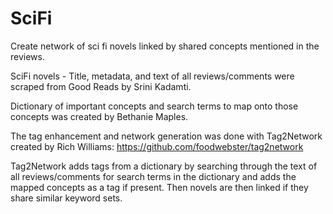 # SciFi
Create network of sci fi novels linked by shared concepts mentioned in the reviews.  

SciFi novels - Title, metadata, and text of all reviews/comments were scraped from Good Reads by Srini Kadamti.

Dictionary of important concepts and search terms to map onto those concepts was created by Bethanie Maples.

The tag enhancement and network generation was done with Tag2Network created by Rich Williams: https://github.com/foodwebster/tag2network 

Tag2Network adds tags from a dictionary by searching through the text of all reviews/comments for search terms in the dictionary and adds the mapped concepts as a tag if present. Then novels are then  linked if they share similar keyword sets. 
